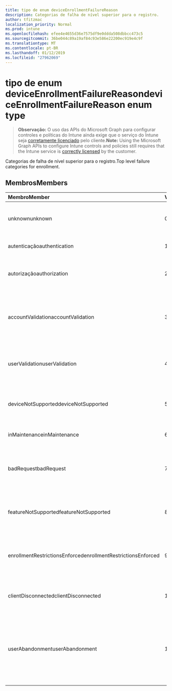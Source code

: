```yaml
---
title: tipo de enum deviceEnrollmentFailureReason
description: Categorias de falha de nível superior para o registro.
author: tfitzmac
localization_priority: Normal
ms.prod: intune
ms.openlocfilehash: efee4e4655d36e7575df9e0ddda508dbbcc473c5
ms.sourcegitcommit: 36be044c89a19af84c93e586e22200ec919e4c9f
ms.translationtype: MT
ms.contentlocale: pt-BR
ms.lasthandoff: 01/12/2019
ms.locfileid: "27962069"
---
```

# <a name="deviceenrollmentfailurereason-enum-type"></a><span data-ttu-id="e10b5-103">tipo de enum deviceEnrollmentFailureReason</span><span class="sxs-lookup"><span data-stu-id="e10b5-103">deviceEnrollmentFailureReason enum type</span></span>

> <span data-ttu-id="e10b5-104">**Observação:** O uso das APIs do Microsoft Graph para configurar controles e políticas do Intune ainda exige que o serviço do Intune seja [corretamente licenciado](https://go.microsoft.com/fwlink/?linkid=839381) pelo cliente.</span><span class="sxs-lookup"><span data-stu-id="e10b5-104">**Note:** Using the Microsoft Graph APIs to configure Intune controls and policies still requires that the Intune service is [correctly licensed](https://go.microsoft.com/fwlink/?linkid=839381) by the customer.</span></span>

<span data-ttu-id="e10b5-105">Categorias de falha de nível superior para o registro.</span><span class="sxs-lookup"><span data-stu-id="e10b5-105">Top level failure categories for enrollment.</span></span>
## <a name="members"></a><span data-ttu-id="e10b5-106">Membros</span><span class="sxs-lookup"><span data-stu-id="e10b5-106">Members</span></span>
|<span data-ttu-id="e10b5-107">Membro</span><span class="sxs-lookup"><span data-stu-id="e10b5-107">Member</span></span>|<span data-ttu-id="e10b5-108">Valor</span><span class="sxs-lookup"><span data-stu-id="e10b5-108">Value</span></span>|<span data-ttu-id="e10b5-109">Descrição</span><span class="sxs-lookup"><span data-stu-id="e10b5-109">Description</span></span>|
|:---|:---|:---|
|<span data-ttu-id="e10b5-110">unknown</span><span class="sxs-lookup"><span data-stu-id="e10b5-110">unknown</span></span>|<span data-ttu-id="e10b5-111">0</span><span class="sxs-lookup"><span data-stu-id="e10b5-111">0</span></span>|<span data-ttu-id="e10b5-112">Valor padrão, o motivo da falha é desconhecido.</span><span class="sxs-lookup"><span data-stu-id="e10b5-112">Default value, failure reason is unknown.</span></span>|
|<span data-ttu-id="e10b5-113">autenticação</span><span class="sxs-lookup"><span data-stu-id="e10b5-113">authentication</span></span>|<span data-ttu-id="e10b5-114">1</span><span class="sxs-lookup"><span data-stu-id="e10b5-114">1</span></span>|<span data-ttu-id="e10b5-115">Falha na autenticação</span><span class="sxs-lookup"><span data-stu-id="e10b5-115">Authentication failed</span></span>|
|<span data-ttu-id="e10b5-116">autorização</span><span class="sxs-lookup"><span data-stu-id="e10b5-116">authorization</span></span>|<span data-ttu-id="e10b5-117">2</span><span class="sxs-lookup"><span data-stu-id="e10b5-117">2</span></span>|<span data-ttu-id="e10b5-118">Chamada foi autenticada, mas não autorizada a registrar.</span><span class="sxs-lookup"><span data-stu-id="e10b5-118">Call was authenticated, but not authorized to enroll.</span></span>|
|<span data-ttu-id="e10b5-119">accountValidation</span><span class="sxs-lookup"><span data-stu-id="e10b5-119">accountValidation</span></span>|<span data-ttu-id="e10b5-120">3</span><span class="sxs-lookup"><span data-stu-id="e10b5-120">3</span></span>|<span data-ttu-id="e10b5-121">Falha ao validar a conta para o registro.</span><span class="sxs-lookup"><span data-stu-id="e10b5-121">Failed to validate the account for enrollment.</span></span> <span data-ttu-id="e10b5-122">(Conta bloqueada, o registro não habilitado)</span><span class="sxs-lookup"><span data-stu-id="e10b5-122">(Account blocked, enrollment not enabled)</span></span>|
|<span data-ttu-id="e10b5-123">userValidation</span><span class="sxs-lookup"><span data-stu-id="e10b5-123">userValidation</span></span>|<span data-ttu-id="e10b5-124">4</span><span class="sxs-lookup"><span data-stu-id="e10b5-124">4</span></span>|<span data-ttu-id="e10b5-125">Usuário não pôde ser validado.</span><span class="sxs-lookup"><span data-stu-id="e10b5-125">User could not be validated.</span></span> <span data-ttu-id="e10b5-126">(Usuário não existe, licença falta)</span><span class="sxs-lookup"><span data-stu-id="e10b5-126">(User does not exist, missing license)</span></span>|
|<span data-ttu-id="e10b5-127">deviceNotSupported</span><span class="sxs-lookup"><span data-stu-id="e10b5-127">deviceNotSupported</span></span>|<span data-ttu-id="e10b5-128">5</span><span class="sxs-lookup"><span data-stu-id="e10b5-128">5</span></span>|<span data-ttu-id="e10b5-129">Não há suporte para o dispositivo para gerenciamento de dispositivos móveis.</span><span class="sxs-lookup"><span data-stu-id="e10b5-129">Device is not supported for mobile device management.</span></span>|
|<span data-ttu-id="e10b5-130">inMaintenance</span><span class="sxs-lookup"><span data-stu-id="e10b5-130">inMaintenance</span></span>|<span data-ttu-id="e10b5-131">6</span><span class="sxs-lookup"><span data-stu-id="e10b5-131">6</span></span>|<span data-ttu-id="e10b5-132">Conta está na manutenção.</span><span class="sxs-lookup"><span data-stu-id="e10b5-132">Account is in maintenance.</span></span>|
|<span data-ttu-id="e10b5-133">badRequest</span><span class="sxs-lookup"><span data-stu-id="e10b5-133">badRequest</span></span>|<span data-ttu-id="e10b5-134">7</span><span class="sxs-lookup"><span data-stu-id="e10b5-134">7</span></span>|<span data-ttu-id="e10b5-135">Cliente enviou uma solicitação que não seja compreendidos/suportados pelo serviço.</span><span class="sxs-lookup"><span data-stu-id="e10b5-135">Client sent a request that is not understood/supported by the service.</span></span>|
|<span data-ttu-id="e10b5-136">featureNotSupported</span><span class="sxs-lookup"><span data-stu-id="e10b5-136">featureNotSupported</span></span>|<span data-ttu-id="e10b5-137">8</span><span class="sxs-lookup"><span data-stu-id="e10b5-137">8</span></span>|<span data-ttu-id="e10b5-138">Os recursos usados por esta inscrição não são suportados para essa conta.</span><span class="sxs-lookup"><span data-stu-id="e10b5-138">Feature(s) used by this enrollment are not supported for this account.</span></span>|
|<span data-ttu-id="e10b5-139">enrollmentRestrictionsEnforced</span><span class="sxs-lookup"><span data-stu-id="e10b5-139">enrollmentRestrictionsEnforced</span></span>|<span data-ttu-id="e10b5-140">9</span><span class="sxs-lookup"><span data-stu-id="e10b5-140">9</span></span>|<span data-ttu-id="e10b5-141">Restrições de registro configuradas pelo administrador bloqueado este registro.</span><span class="sxs-lookup"><span data-stu-id="e10b5-141">Enrollment restrictions configured by admin blocked this enrollment.</span></span>|
|<span data-ttu-id="e10b5-142">clientDisconnected</span><span class="sxs-lookup"><span data-stu-id="e10b5-142">clientDisconnected</span></span>|<span data-ttu-id="e10b5-143">10</span><span class="sxs-lookup"><span data-stu-id="e10b5-143">10</span></span>|<span data-ttu-id="e10b5-144">Cliente esgotado ou inscrição foi anulada pelo usuário final.</span><span class="sxs-lookup"><span data-stu-id="e10b5-144">Client timed out or enrollment was aborted by enduser.</span></span>|
|<span data-ttu-id="e10b5-145">userAbandonment</span><span class="sxs-lookup"><span data-stu-id="e10b5-145">userAbandonment</span></span>|<span data-ttu-id="e10b5-146">11</span><span class="sxs-lookup"><span data-stu-id="e10b5-146">11</span></span>|<span data-ttu-id="e10b5-147">O registro foi abandonado pelo usuário final.</span><span class="sxs-lookup"><span data-stu-id="e10b5-147">Enrollment was abandoned by enduser.</span></span> <span data-ttu-id="e10b5-148">(Usuário final inclusão de Introdução, mas não conseguiu concluí-la no modo oportuno)</span><span class="sxs-lookup"><span data-stu-id="e10b5-148">(Enduser started onboarding but failed to complete it in timely manner)</span></span>|


<!-- {
  "type": "#page.annotation",
  "suppressions": [
    "Warning: Enum deviceEnrollmentFailureReason has some values specified and others unspecified."
  ],
}
-->

